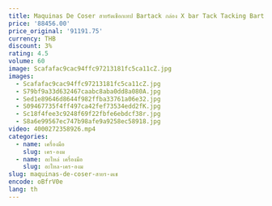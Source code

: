 ```yaml
---
title: Maquinas De Coser สายรัดเชือกเทป Bartack กล่อง X bar Tack Tacking Bartake อัตโนมัติจักรเย็บผ้าอุตสาหกรรม
price: '88456.00'
price_original: '91191.75'
currency: THB
discount: 3%
rating: 4.5
volume: 60
image: Scafafac9cac94ffc97213181fc5ca11cZ.jpg
images:
  - Scafafac9cac94ffc97213181fc5ca11cZ.jpg
  - S79bf9a33d632467caabc8aba0dd8a080A.jpg
  - Sed1e89646d8644f982ffba33761a06e32.jpg
  - S09467735f4ff497ca42fef73534edd2fK.jpg
  - Sc18f4fee3c9248f69f22fbfe6ebdcf38r.jpg
  - S8a6e99567ec747b98afe9a9258ec58918.jpg
video: 4000272358926.mp4
categories:
  - name: เครื่องมือ
    slug: เคร-องม
  - name: อะไหล่ เครื่องมือ
    slug: อะไหล-เคร-องม
slug: maquinas-de-coser-สายร-ดเช
encode: oBfrV0e
lang: th
---
```

  